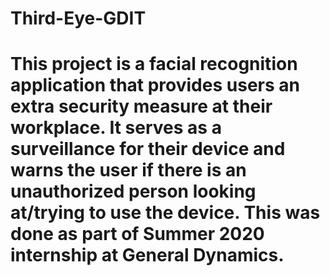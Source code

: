 # Third-Eye-GDIT
# This project is a facial recognition application that provides users an extra security measure at their workplace. It serves as a surveillance for their device and warns the user if there is an unauthorized person looking at/trying to use the device. This was done as part of Summer 2020 internship at General Dynamics.
